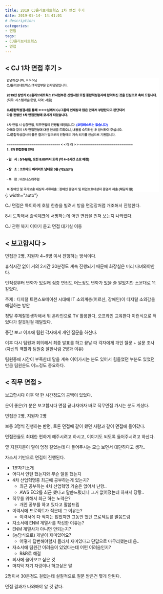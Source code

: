 ```yaml
---
title: 2019 CJ올리브네트웍스 1차 면접 후기
date: 2019-05-14- 14:41:01
# description: 
categories:
- 면접
tags: 
- CJ올리브네트웍스
- 면접
---
```

## < CJ 1차 면접 후기 >

![Image](/assets/images/CJAT_result.png){: width="auto"}

CJ 면접은 특이하게 호텔 한층을 빌려서 방을 면접장처럼 개조해서 진행한다.

8시 도착해서 출석체크에 서명하는데 어떤 면접을 먼저 보는지 나와있다.

CJ 관련 복지 이야기 듣고 면접 대기실 이동

## < 보고합시다 >
면접관 2명, 지원자 4~6명 이서 진행하는 방식이다.

휴식시간 없이 거의 2시간 30분정도 계속 진행되기 때문에 화장실은 미리 다녀와야한다.

인적성부터 변화가 있길래 심층 면접도 어느정도 변화가 있을 줄 알았지만 소문대로 똑같았다.

주제 : 디지털 트랜스포메이션 시대에 IT 소외계층(어르신, 장애인)이 디지털 소외감을 해결하는 방안

정말 주제잘못생각해서 뭐 온라인으로 TV 활용한다, 오프라인 교육한다 이런식으로 적었다가 잘못된걸 깨달았다.

중간 보고 이후에 팀원 각자에게 개인 질문을 하신다.

이후 다시 팀원과 회의해서 최종 발표를 하고 끝날 때 각자에게 개인 질문 + 설문 조사(자신의 역할과 팀원중 잘한사람 2명과 이유)

팀원중에 시간이 부족한데 말을 계속 이어가시는 분도 있어서 힘들었던 부분도 있었던 만큼 팀원운도 어느정도 중요하다.

## < 직무 면접 >
보고합시다 이후 약 한 시간정도의 공백이 있었다.

운이 좋은(?) 분은 보고합시다 면접 끝나자마자 바로 직무면접 가시는 분도 계셨다.

면접관 2명, 지원자 2명

보통 3명씩 진행하는 반면, 토론 면접때 같이 했던 사람과 같이 면접에 들어갔다.

면접관들도 최대한 편하게 해주시려고 하시고, 이야기도 되도록 들어주시려고 하신다.

옆 지원자분이 말이 엄청 길었는데 다 들어주시는 모습 보면서 대단하다고 생각..

자소서 기반으로 면접이 진행된다.

* 1분자기소개
* 어디서 인턴 했는지와 무슨 일을 했는지
* 4차 산업혁명중 최근에 공부하는게 있는지?
    * 최근 공부하는 4차 산업혁명 기술은 없어서 난항..
    * AWS EC2를 최근 했다고 말씀드렸더니 그거 없어졌는데 하셔서 당황..
* 직무를 위해서 최근 하는 노력은?
    * 개인 공부를 하고 있다고 말씀드림
* 이력서에 프로젝트가 적은데 그 이유는?
    * 이력서에 다 적지는 않았지만 그동안 했던 프로젝트를 말씀드림
* 자소서에 ENM 계열사를 작성한 이유는?
* ENM 계열사가 아니면 안되는지?
* (농담식으로) 개발이 재미있어요?
    * 어떻게 답변해야할지 몰라서 재미있다고 단답으로 마무리했는데 음..
* 자소서에 팀원간 어려움이 있었다는데 어떤 어려움인지?
    * R&R로 해결
* 회사에 물어보고 싶은 것
* 마지막 자기 자랑이나 하고싶은 말

2명이서 30분정도 걸렸는데 실질적으로 질문 받은건 몇개 안된다.

면접 결과가 나와봐야 알 것 같다.